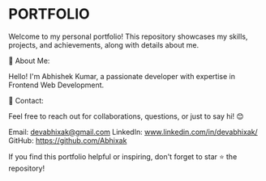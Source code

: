 # PORTFOLIO
Welcome to my personal portfolio! This repository showcases my skills, projects, and achievements, along with details about me.


📜 About Me:

Hello! I'm Abhishek Kumar, a passionate developer with expertise in Frontend Web Development. 


📧 Contact:

Feel free to reach out for collaborations, questions, or just to say hi! 😊


Email: devabhixak@gmail.com
LinkedIn: www.linkedin.com/in/devabhixak/
GitHub: https://github.com/Abhixak

If you find this portfolio helpful or inspiring, don't forget to star ⭐ the repository!
